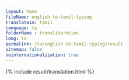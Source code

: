 ```yaml
--- 
layout: home 
fileName: english-to-tamil-typing
translatein: tamil
language: ta
folderName : transliteration
lang: ta
permalink: /ta/english-to-tamil-typing/result
sitemap: false
nointernationalization: true
---
```

{% include result/translation.html %}

<script src="/js/result/translator.js" data-foldername="{{page.folderName}}" data-lang="{{page.lang}}"></script>